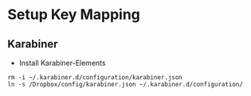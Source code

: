 Setup Key Mapping
====

## Karabiner

- Install Karabiner-Elements

```
rm -i ~/.karabiner.d/configuration/karabiner.json
ln -s /Dropbox/config/karabiner.json ~/.karabiner.d/configuration/
```

